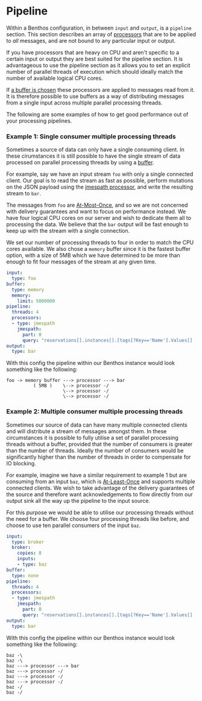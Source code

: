 Pipeline
========

Within a Benthos configuration, in between `input` and `output`, is a `pipeline`
section. This section describes an array of [processors][processors] that are to
be applied to *all* messages, and are not bound to any particular input or
output.

If you have processors that are heavy on CPU and aren't specific to a certain
input or output they are best suited for the pipeline section. It is
advantageous to use the pipeline section as it allows you to set an explicit
number of parallel threads of execution which should ideally match the number of
available logical CPU cores.

If [a buffer is chosen][buffers] these processors are applied to messages read
from it. It is therefore possible to use buffers as a way of distributing
messages from a single input across multiple parallel processing threads.

The following are some examples of how to get good performance out of your
processing pipelines.

### Example 1: Single consumer multiple processing threads

Sometimes a source of data can only have a single consuming client. In these
cirumstances it is still possible to have the single stream of data processed on
parallel processing threads by using a [buffer][buffers].

For example, say we have an input stream `foo` with only a single connected
client. Our goal is to read the stream as fast as possible, perform mutations on
the JSON payload using the [jmespath processor][jmespath-processor], and write
the resulting stream to `bar`.

The messages from `foo` are [At-Most-Once][search-amo], and so we are not
concerned with delivery guarantees and want to focus on performance instead. We
have four logical CPU cores on our server and wish to dedicate them all to
processing the data. We believe that the `bar` output will be fast enough to
keep up with the stream with a single connection.

We set our number of processing threads to four in order to match the CPU cores
available. We also chose a `memory` buffer since it is the fastest buffer
option, with a size of 5MB which we have determined to be more than enough to
fit four messages of the stream at any given time.

``` yaml
input:
  type: foo
buffer:
  type: memory
  memory:
    limit: 5000000
pipeline:
  threads: 4
  processors:
  - type: jmespath
    jmespath:
      part: 0
      query: "reservations[].instances[].[tags[?Key=='Name'].Values[] | [0], type, state.name]"
output:
  type: bar
```

With this config the pipeline within our Benthos instance would look something
like the following:

```
foo -> memory buffer ---> processor ---> bar
          ( 5MB )    \--> processor -/
                     \--> processor -/
                     \--> processor -/
```

### Example 2: Multiple consumer multiple processing threads

Sometimes our source of data can have many multiple connected clients and will
distribute a stream of messages amongst them. In these circumstances it is
possible to fully utilise a set of parallel processing threads without a buffer,
provided that the number of consumers is greater than the number of threads.
Ideally the number of consumers would be significantly higher than the number of
threads in order to compensate for IO blocking.

For example, imagine we have a similar requirement to example 1 but are
consuming from an input `baz`, which is [At-Least-Once][search-alo] and supports
multiple connected clients. We wish to take advantage of the delivery guarantees
of the source and therefore want acknowledgements to flow directly from our
output sink all the way up the pipeline to the input source.

For this purpose we would be able to utilise our processing threads without the
need for a buffer. We choose four processing threads like before, and choose to
use ten parallel consumers of the input `baz`.

``` yaml
input:
  type: broker
  broker:
    copies: 8
    inputs:
    - type: baz
buffer:
  type: none
pipeline:
  threads: 4
  processors:
  - type: jmespath
    jmespath:
      part: 0
      query: "reservations[].instances[].[tags[?Key=='Name'].Values[] | [0], type, state.name]"
output:
  type: bar
```

With this config the pipeline within our Benthos instance would look something
like the following:

```
baz -\
baz -\
baz ---> processor ---> bar
baz ---> processor -/
baz ---> processor -/
baz ---> processor -/
baz -/
baz -/
```

[processors]: ./processors
[jmespath-processor]: ./processors/README.md#jmespath
[buffers]: ./buffers
[search-amo]: https://duckduckgo.com/?q=at+most+once
[search-alo]: https://duckduckgo.com/?q=at+least+once
